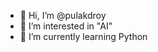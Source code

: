 - 👋 Hi, I’m @pulakdroy
- 👀 I’m interested in "AI"
- 🌱 I’m currently learning Python 



<!---
pulakdroy/pulakdroy is a ✨ special ✨ repository because its `README.md` (this file) appears on your GitHub profile.
You can click the Preview link to take a look at your changes.
--->
